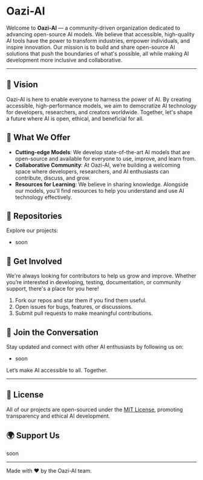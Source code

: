 # Oazi-AI

Welcome to **Oazi-AI** — a community-driven organization dedicated to advancing open-source AI models. We believe that accessible, high-quality AI tools have the power to transform industries, empower individuals, and inspire innovation. Our mission is to build and share open-source AI solutions that push the boundaries of what's possible, all while making AI development more inclusive and collaborative.

---

## 🌟 Vision

Oazi-AI is here to enable everyone to harness the power of AI. By creating accessible, high-performance models, we aim to democratize AI technology for developers, researchers, and creators worldwide. Together, let's shape a future where AI is open, ethical, and beneficial for all.

## 🚀 What We Offer

- **Cutting-edge Models**: We develop state-of-the-art AI models that are open-source and available for everyone to use, improve, and learn from.
- **Collaborative Community**: At Oazi-AI, we’re building a welcoming space where developers, researchers, and AI enthusiasts can contribute, discuss, and grow.
- **Resources for Learning**: We believe in sharing knowledge. Alongside our models, you'll find resources to help you understand and use AI technology effectively.

## 📂 Repositories

Explore our projects:
- soon

## 🤝 Get Involved

We're always looking for contributors to help us grow and improve. Whether you’re interested in developing, testing, documentation, or community support, there's a place for you here!

1. Fork our repos and star them if you find them useful.
2. Open issues for bugs, features, or discussions.
3. Submit pull requests to make meaningful contributions.

## 💬 Join the Conversation

Stay updated and connect with other AI enthusiasts by following us on:
- soon

Let’s make AI accessible to all. Together.

---

## 📜 License

All of our projects are open-sourced under the [MIT License](LICENSE), promoting transparency and ethical AI development.

## 🌍 Support Us

soon

---

Made with ❤️ by the Oazi-AI team.
